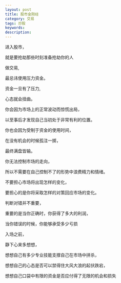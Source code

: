 ```yaml
---
layout: post
title: 股市金刚经
category: 交易
tags: 炒股
keywords: 
description: 
---
```



进入股市，

就是要抢劫那些时刻准备抢劫你的人


做交易,

最忌讳使用压力资金。

资金一旦有了压力,

心态就会扭曲。

你会因为市场上的正常波动而惊慌出局，

以至事后才发现自己当初处于非常有利的位置。

你也会因为受制于资金的使用时间，

在没有机会的时候孤注一掷，

最终满盘皆输。

你无法控制市场的走向，

所以不需要在自己控制不了的形势中浪费精力和情绪。

不要担心市场将出现怎样的变化，

要担心的是你将采取怎样的对策回应市场的变化。



判断对错并不重要，

重要的是当你正确时，你获得了多大的利润，

当你错误的时候，你能够承受多少亏损



入场之前，

静下心来多想想，

想想自己有多少专业技能支撑自己在市场中拼杀，

想想自己的心态是否可以禁得住大风大浪的起伏跌宕，

想想自己口袋中有限的资金是否应付得了无限的机会和损失


